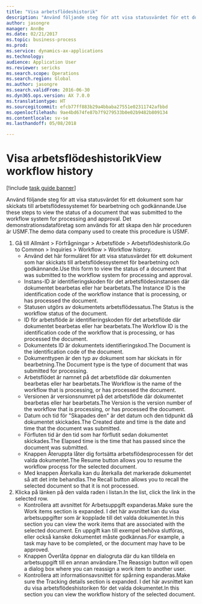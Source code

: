 ```yaml
--- 
title: "Visa arbetsflödeshistorik"
description: "Använd följande steg för att visa statusvärdet för ett dokument som har skickats till arbetsflödessystemet för bearbetning och godkännande."
author: jasongre
manager: AnnBe
ms.date: 02/21/2017
ms.topic: business-process
ms.prod: 
ms.service: dynamics-ax-applications
ms.technology: 
audience: Application User
ms.reviewer: sericks
ms.search.scope: Operations
ms.search.region: Global
ms.author: jasongre
ms.search.validFrom: 2016-06-30
ms.dyn365.ops.version: AX 7.0.0
ms.translationtype: HT
ms.sourcegitcommit: efcb77ff883b29a4bbaba27551e02311742afbbd
ms.openlocfilehash: 9ae4bd674fe87b7f9279533b0e02b9482b809134
ms.contentlocale: sv-se
ms.lasthandoff: 05/08/2018

---
```

# <a name="view-workflow-history"></a><span data-ttu-id="e235d-103">Visa arbetsflödeshistorik</span><span class="sxs-lookup"><span data-stu-id="e235d-103">View workflow history</span></span>

[!include [task guide banner](../../includes/task-guide-banner.md)]

<span data-ttu-id="e235d-104">Använd följande steg för att visa statusvärdet för ett dokument som har skickats till arbetsflödessystemet för bearbetning och godkännande.</span><span class="sxs-lookup"><span data-stu-id="e235d-104">Use these steps to view the status of a document that was submitted to the workflow system for processing and approval.</span></span> <span data-ttu-id="e235d-105">Det demonstrationsdataföretag som används för att skapa den här proceduren är USMF.</span><span class="sxs-lookup"><span data-stu-id="e235d-105">The demo data company used to create this procedure is USMF.</span></span>

1. <span data-ttu-id="e235d-106">Gå till Allmänt > Förfrågningar > Arbetsflöde > Arbetsflödeshistorik.</span><span class="sxs-lookup"><span data-stu-id="e235d-106">Go to Common > Inquiries > Workflow > Workflow history.</span></span>
    * <span data-ttu-id="e235d-107">Använd det här formuläret för att visa statusvärdet för ett dokument som har skickats till arbetsflödessystemet för bearbetning och godkännande.</span><span class="sxs-lookup"><span data-stu-id="e235d-107">Use this form to view the status of a document that was submitted to the workflow system for processing and approval.</span></span>  
    * <span data-ttu-id="e235d-108">Instans-ID är identifieringskoden för det arbetsflödesinstansen där dokumentet bearbetas eller har bearbetats.</span><span class="sxs-lookup"><span data-stu-id="e235d-108">The Instance ID is      the identification code of the workflow instance that is processing, or has processed the document.</span></span>  
    * <span data-ttu-id="e235d-109">Statusen utgörs av dokumentets arbetsflödessatus.</span><span class="sxs-lookup"><span data-stu-id="e235d-109">The Status is the workflow status of the document.</span></span>  
    * <span data-ttu-id="e235d-110">ID för arbetsflöde är identifieringskoden för det arbetsflöde där dokumentet bearbetas eller har bearbetats.</span><span class="sxs-lookup"><span data-stu-id="e235d-110">The Workflow ID is the identification code of the workflow that is processing, or has processed the document.</span></span>  
    * <span data-ttu-id="e235d-111">Dokumentets ID är dokumentets identifieringskod.</span><span class="sxs-lookup"><span data-stu-id="e235d-111">The Document is the identification code of the document.</span></span>  
    * <span data-ttu-id="e235d-112">Dokumenttypen är den typ av dokument som har skickats in för bearbetning.</span><span class="sxs-lookup"><span data-stu-id="e235d-112">The Document type is the type of document that was submitted for processing.</span></span>  
    * <span data-ttu-id="e235d-113">Arbetsflödet är namnet på det arbetsflöde där dokumenten bearbetas eller har bearbetats.</span><span class="sxs-lookup"><span data-stu-id="e235d-113">The Workflow is the name of the workflow that is processing, or has processed the document.</span></span>  
    * <span data-ttu-id="e235d-114">Versionen är versionsnumret på det arbetsflöde där dokumentet bearbetas eller har bearbetats.</span><span class="sxs-lookup"><span data-stu-id="e235d-114">The Version is the version number of the workflow that is processing, or has processed the document.</span></span>  
    * <span data-ttu-id="e235d-115">Datum och tid för "Skapades den" är det datum och den tidpunkt då dokumentet skickades.</span><span class="sxs-lookup"><span data-stu-id="e235d-115">The Created date and time is the date and time that the document was submitted.</span></span>  
    * <span data-ttu-id="e235d-116">Förfluten tid är den tid som har förflutit sedan dokumentet skickades.</span><span class="sxs-lookup"><span data-stu-id="e235d-116">The Elapsed time is the time that has passed since the document was submitted.</span></span>  
    * <span data-ttu-id="e235d-117">Knappen Återuppta låter dig fortsätta arbetsflödesprocessen för det valda dokumentet.</span><span class="sxs-lookup"><span data-stu-id="e235d-117">The Resume button allows you to resume the workflow process for the selected document.</span></span>  
    * <span data-ttu-id="e235d-118">Med knappen Återkalla kan du återkalla det markerade dokumentet så att det inte behandlas.</span><span class="sxs-lookup"><span data-stu-id="e235d-118">The Recall button allows you to recall the selected document so that it is not processed.</span></span>   
2. <span data-ttu-id="e235d-119">Klicka på länken på den valda raden i listan.</span><span class="sxs-lookup"><span data-stu-id="e235d-119">In the list, click the link in the selected row.</span></span>
    * <span data-ttu-id="e235d-120">Kontrollera att avsnittet för Arbetsuppgift expanderas.</span><span class="sxs-lookup"><span data-stu-id="e235d-120">Make sure the Work items section is expanded.</span></span>    <span data-ttu-id="e235d-121">I det här avsnittet kan du visa arbetsuppgifter som är kopplade till det valda dokumentet.</span><span class="sxs-lookup"><span data-stu-id="e235d-121">In this section you can view the work items that are associated with the selected document.</span></span> <span data-ttu-id="e235d-122">En uppgift kan till exempel behöva slutföras, eller också kanske dokumentet måste godkännas.</span><span class="sxs-lookup"><span data-stu-id="e235d-122">For example, a task may have to be completed, or the document may have to be approved.</span></span>  
    * <span data-ttu-id="e235d-123">Knappen Överlåta öppnar en dialogruta där du kan tilldela en arbetsuppgift till en annan användare.</span><span class="sxs-lookup"><span data-stu-id="e235d-123">The Reassign button will open a dialog box where you can reassign a work item to another user.</span></span>  
    * <span data-ttu-id="e235d-124">Kontrollera att informationsavsnittet för spårning expanderas.</span><span class="sxs-lookup"><span data-stu-id="e235d-124">Make sure the Tracking details section is expanded.</span></span>    <span data-ttu-id="e235d-125">I det här avsnittet kan du visa arbetsflödeshistoriken för det valda dokumentet.</span><span class="sxs-lookup"><span data-stu-id="e235d-125">In this section you can view the workflow history of the selected document.</span></span>  


